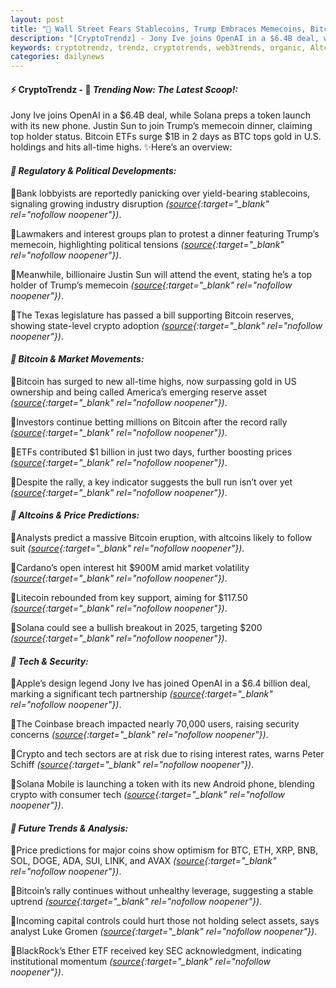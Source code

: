 ```yaml
---
layout: post
title: "🌅 Wall Street Fears Stablecoins, Trump Embraces Memecoins, Bitcoin Surges"
description: "[CryptoTrendz] - Jony Ive joins OpenAI in a $6.4B deal, while Solana preps a token launch with its new phone. Justin Sun to join Trump’s memecoin dinner, claiming top holder status. Bitcoin ETFs surge $1B in 2 days as BTC tops gold in U.S. holdings and hits all-time highs."
keywords: cryptotrendz, trendz, cryptotrends, web3trends, organic, Altcoin, SEC, Token, XRP, BTC, SOL, memecoin, Bitcoin, Market, Analyst, stablecoins, Crypto
categories: dailynews
---
```


#### ⚡ CryptoTrendz - 📌 *Trending Now: The Latest Scoop!:*

Jony Ive joins OpenAI in a $6.4B deal, while Solana preps a token launch with its new phone. Justin Sun to join Trump’s memecoin dinner, claiming top holder status. Bitcoin ETFs surge $1B in 2 days as BTC tops gold in U.S. holdings and hits all-time highs. ✨Here’s an overview:


#### *🔖  Regulatory & Political Developments:*  

🔹Bank lobbyists are reportedly panicking over yield-bearing stablecoins, signaling growing industry disruption *([source](https://s.avyag.com/i7tu){:target="_blank" rel="nofollow noopener"})*.  

🔹Lawmakers and interest groups plan to protest a dinner featuring Trump’s memecoin, highlighting political tensions *([source](https://s.avyag.com/zc5w){:target="_blank" rel="nofollow noopener"})*.  

🔹Meanwhile, billionaire Justin Sun will attend the event, stating he’s a top holder of Trump’s memecoin *([source](https://s.avyag.com/m6ta){:target="_blank" rel="nofollow noopener"})*.  

🔹The Texas legislature has passed a bill supporting Bitcoin reserves, showing state-level crypto adoption *([source](https://s.avyag.com/s749){:target="_blank" rel="nofollow noopener"})*.  

#### *🔖  Bitcoin & Market Movements:*  

🔹Bitcoin has surged to new all-time highs, now surpassing gold in US ownership and being called America’s emerging reserve asset *([source](https://s.avyag.com/1xi1){:target="_blank" rel="nofollow noopener"})*.  

🔹Investors continue betting millions on Bitcoin after the record rally *([source](https://s.avyag.com/wx5w){:target="_blank" rel="nofollow noopener"})*.  

🔹ETFs contributed $1 billion in just two days, further boosting prices *([source](https://s.avyag.com/4032){:target="_blank" rel="nofollow noopener"})*.  

🔹Despite the rally, a key indicator suggests the bull run isn’t over yet *([source](https://s.avyag.com/lfoa){:target="_blank" rel="nofollow noopener"})*.  

#### *🔖  Altcoins & Price Predictions:*  

🔹Analysts predict a massive Bitcoin eruption, with altcoins likely to follow suit *([source](https://s.avyag.com/rv6t){:target="_blank" rel="nofollow noopener"})*.  

🔹Cardano’s open interest hit $900M amid market volatility *([source](https://s.avyag.com/akru){:target="_blank" rel="nofollow noopener"})*.  

🔹Litecoin rebounded from key support, aiming for $117.50 *([source](https://s.avyag.com/iv1f){:target="_blank" rel="nofollow noopener"})*.  

🔹Solana could see a bullish breakout in 2025, targeting $200 *([source](https://s.avyag.com/5jv4){:target="_blank" rel="nofollow noopener"})*.  

#### *🔖  Tech & Security:*  

🔹Apple’s design legend Jony Ive has joined OpenAI in a $6.4 billion deal, marking a significant tech partnership *([source](https://s.avyag.com/qav8){:target="_blank" rel="nofollow noopener"})*.  

🔹The Coinbase breach impacted nearly 70,000 users, raising security concerns *([source](https://s.avyag.com/5awm){:target="_blank" rel="nofollow noopener"})*.  

🔹Crypto and tech sectors are at risk due to rising interest rates, warns Peter Schiff *([source](https://s.avyag.com/d82y){:target="_blank" rel="nofollow noopener"})*.  

🔹Solana Mobile is launching a token with its new Android phone, blending crypto with consumer tech *([source](https://s.avyag.com/lq0b){:target="_blank" rel="nofollow noopener"})*.  

#### *🔖  Future Trends & Analysis:*  

🔹Price predictions for major coins show optimism for BTC, ETH, XRP, BNB, SOL, DOGE, ADA, SUI, LINK, and AVAX *([source](https://s.avyag.com/6hy4){:target="_blank" rel="nofollow noopener"})*.  

🔹Bitcoin’s rally continues without unhealthy leverage, suggesting a stable uptrend *([source](https://s.avyag.com/itau){:target="_blank" rel="nofollow noopener"})*.  

🔹Incoming capital controls could hurt those not holding select assets, says analyst Luke Gromen *([source](https://s.avyag.com/h8a9){:target="_blank" rel="nofollow noopener"})*.  

🔹BlackRock’s Ether ETF received key SEC acknowledgment, indicating institutional momentum *([source](https://s.avyag.com/9eae){:target="_blank" rel="nofollow noopener"})*.